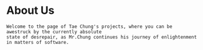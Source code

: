 # About Us
    Welcome to the page of Tae Chung's projects, where you can be awestruck by the currently absolute 
    state of desrepair, as Mr.Chung continues his journey of enlightenment in matters of software.

    